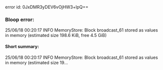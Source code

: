error id: 0JxDMR3yDEV6vOjHW3+lpQ==
### Bloop error:

25/06/18 00:20:17 INFO MemoryStore: Block broadcast_61 stored as values in memory (estimated size 198.6 KiB, free 4.5 GiB)
#### Short summary: 

25/06/18 00:20:17 INFO MemoryStore: Block broadcast_61 stored as values in memory (estimated size 19...